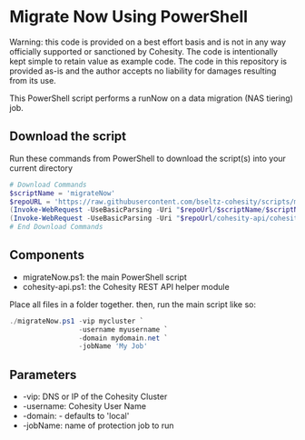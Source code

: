 # Migrate Now Using PowerShell

Warning: this code is provided on a best effort basis and is not in any way officially supported or sanctioned by Cohesity. The code is intentionally kept simple to retain value as example code. The code in this repository is provided as-is and the author accepts no liability for damages resulting from its use.

This PowerShell script performs a runNow on a data migration (NAS tiering) job.

## Download the script

Run these commands from PowerShell to download the script(s) into your current directory

```powershell
# Download Commands
$scriptName = 'migrateNow'
$repoURL = 'https://raw.githubusercontent.com/bseltz-cohesity/scripts/master/powershell'
(Invoke-WebRequest -UseBasicParsing -Uri "$repoUrl/$scriptName/$scriptName.ps1").content | Out-File "$scriptName.ps1"; (Get-Content "$scriptName.ps1") | Set-Content "$scriptName.ps1"
(Invoke-WebRequest -UseBasicParsing -Uri "$repoUrl/cohesity-api/cohesity-api.ps1").content | Out-File cohesity-api.ps1; (Get-Content cohesity-api.ps1) | Set-Content cohesity-api.ps1
# End Download Commands
```

## Components

* migrateNow.ps1: the main PowerShell script
* cohesity-api.ps1: the Cohesity REST API helper module

Place all files in a folder together. then, run the main script like so:

```powershell
./migrateNow.ps1 -vip mycluster `
                 -username myusername `
                 -domain mydomain.net `
                 -jobName 'My Job'
```

## Parameters

* -vip: DNS or IP of the Cohesity Cluster
* -username: Cohesity User Name
* -domain: - defaults to 'local'
* -jobName: name of protection job to run
